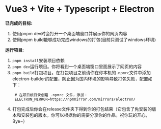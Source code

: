 # Vue3 + Vite + Typescript + Electron

**已完成的目标:**
1. 使用pnpm dev时会打开一个桌面端窗口并展示你的网页内容
2. 使用pnpm build能够成功完成windows的打包(目前只测试了windows环境)

**运行项目:**
1. ```pnpm install```安装项目依赖
2. ```pnpm dev```运行项目。你将看到一个桌面端窗口里面展示了网页的内容
3. ```pnpm build```打包项目。在打包项目之前请你在你本机的```.npmrc```文件中添加electron-builder的配置，防止因为国内环境的影响导致打包失败，配置如下：
   ```
    # 在项目根目录创建 .npmrc 文件，添加：
    ELECTRON_MIRROR=https://npmmirror.com/mirrors/electron/
   ```
4. 打包完成后你会在release文件夹下得到你的打包结果（它包含了免安装的版本和安装包的版本，你可以根据你的需要分享你的作品。祝你玩的开心，Bye~）